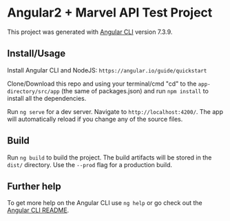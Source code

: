 # Angular2 + Marvel API Test Project

This project was generated with [Angular CLI](https://github.com/angular/angular-cli) version 7.3.9.

## Install/Usage

Install Angular CLI and NodeJS:
`https://angular.io/guide/quickstart`

Clone/Download this repo and using your terminal/cmd "cd" to the `app-directory/src/app` (the same of packages.json) and run 
`npm install` to install all the dependencies.

Run `ng serve` for a dev server. Navigate to `http://localhost:4200/`. The app will automatically reload if you change any of the source files.

## Build

Run `ng build` to build the project. The build artifacts will be stored in the `dist/` directory. Use the `--prod` flag for a production build.

## Further help

To get more help on the Angular CLI use `ng help` or go check out the [Angular CLI README](https://github.com/angular/angular-cli/blob/master/README.md).
